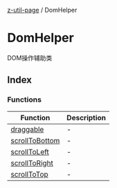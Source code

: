 [z-util-page](../../README.md) / DomHelper

# DomHelper

DOM操作辅助类

## Index

### Functions

| Function | Description |
| ------ | ------ |
| [draggable](functions/draggable.md) | - |
| [scrollToBottom](functions/scrollToBottom.md) | - |
| [scrollToLeft](functions/scrollToLeft.md) | - |
| [scrollToRight](functions/scrollToRight.md) | - |
| [scrollToTop](functions/scrollToTop.md) | - |
